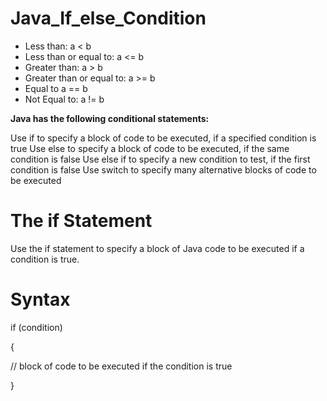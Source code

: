 # Java_If_else_Condition
* Less than: a < b
* Less than or equal to: a <= b
* Greater than: a > b
* Greater than or equal to: a >= b
* Equal to a == b
* Not Equal to: a != b

**Java has the following conditional statements:**

Use if to specify a block of code to be executed, if a specified condition is true
Use else to specify a block of code to be executed, if the same condition is false
Use else if to specify a new condition to test, if the first condition is false
Use switch to specify many alternative blocks of code to be executed

# The if Statement
Use the if statement to specify a block of Java code to be executed if a condition is true.
# Syntax
if (condition) 
 
 {
  
  // block of code to be executed if the condition is true
  
}
